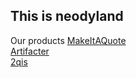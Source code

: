 ## This is neodyland
Our products
[MakeItAQuote](https://miq.moe/)  
[Artifacter](https://artifacter.neody.land/)  
[2qis](https://2q.is/)  
